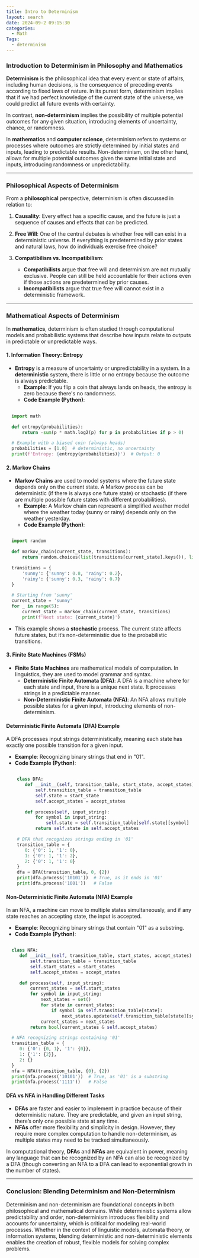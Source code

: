 ```yaml
---
title: Intro to Determinism
layout: search
date: 2024-09-2 09:15:30
categories:
  - Math
Tags:
  - determinism
---
```


### **Introduction to Determinism in Philosophy and Mathematics**

**Determinism** is the philosophical idea that every event or state of affairs, including human decisions, is the consequence of preceding events according to fixed laws of nature. In its purest form, determinism implies that if we had perfect knowledge of the current state of the universe, we could predict all future events with certainty.

In contrast, **non-determinism** implies the possibility of multiple potential outcomes for any given situation, introducing elements of uncertainty, chance, or randomness.

In **mathematics** and **computer science**, determinism refers to systems or processes where outcomes are strictly determined by initial states and inputs, leading to predictable results. Non-determinism, on the other hand, allows for multiple potential outcomes given the same initial state and inputs, introducing randomness or unpredictability.

---

### **Philosophical Aspects of Determinism**
From a **philosophical** perspective, determinism is often discussed in relation to:

1. **Causality**: Every effect has a specific cause, and the future is just a sequence of causes and effects that can be predicted.

2. **Free Will**: One of the central debates is whether free will can exist in a deterministic universe. If everything is predetermined by prior states and natural laws, how do individuals exercise free choice?

3. **Compatibilism vs. Incompatibilism**:
   - **Compatibilists** argue that free will and determinism are not mutually exclusive. People can still be held accountable for their actions even if those actions are predetermined by prior causes.
   - **Incompatibilists** argue that true free will cannot exist in a deterministic framework.

---

### **Mathematical Aspects of Determinism**

In **mathematics**, determinism is often studied through computational models and probabilistic systems that describe how inputs relate to outputs in predictable or unpredictable ways.

#### **1. Information Theory: Entropy**
- **Entropy** is a measure of uncertainty or unpredictability in a system. In a **deterministic** system, there is little or no entropy because the outcome is always predictable.
   - **Example**: If you flip a coin that always lands on heads, the entropy is zero because there's no randomness.
   - **Code Example (Python)**:

 ```python
   
   import math

   def entropy(probabilities):
       return -sum(p * math.log2(p) for p in probabilities if p > 0)

   # Example with a biased coin (always heads)
   probabilities = [1.0]  # deterministic, no uncertainty
   print(f'Entropy: {entropy(probabilities)}')  # Output: 0

 ```

#### **2. Markov Chains**
- **Markov Chains** are used to model systems where the future state depends only on the current state. A Markov process can be deterministic (if there is always one future state) or stochastic (if there are multiple possible future states with different probabilities).
   - **Example**: A Markov chain can represent a simplified weather model where the weather today (sunny or rainy) depends only on the weather yesterday.
   - **Code Example (Python)**:

 ```python

   import random

   def markov_chain(current_state, transitions):
       return random.choices(list(transitions[current_state].keys()), list(transitions[current_state].values()))[0]

   transitions = {
       'sunny': {'sunny': 0.8, 'rainy': 0.2},
       'rainy': {'sunny': 0.3, 'rainy': 0.7}
   }

   # Starting from 'sunny'
   current_state = 'sunny'
   for _ in range(5):
       current_state = markov_chain(current_state, transitions)
       print(f'Next state: {current_state}')

 ```

   - This example shows a **stochastic** process. The current state affects future states, but it’s non-deterministic due to the probabilistic transitions.

#### **3. Finite State Machines (FSMs)**
- **Finite State Machines** are mathematical models of computation. In linguistics, they are used to model grammar and syntax.
   - **Deterministic Finite Automata (DFA)**: A DFA is a machine where for each state and input, there is a unique next state. It processes strings in a predictable manner.
   - **Non-Deterministic Finite Automata (NFA)**: An NFA allows multiple possible states for a given input, introducing elements of non-determinism.

#### **Deterministic Finite Automata (DFA) Example**
A DFA processes input strings deterministically, meaning each state has exactly one possible transition for a given input.

- **Example**: Recognizing binary strings that end in "01".
- **Code Example (Python)**:

```python

    class DFA:
       def __init__(self, transition_table, start_state, accept_states):
           self.transition_table = transition_table
           self.state = start_state
           self.accept_states = accept_states

       def process(self, input_string):
           for symbol in input_string:
               self.state = self.transition_table[self.state][symbol]
           return self.state in self.accept_states

    # DFA that recognizes strings ending in '01'
    transition_table = {
       0: {'0': 1, '1': 0},
       1: {'0': 1, '1': 2},
       2: {'0': 1, '1': 0}
    }
    dfa = DFA(transition_table, 0, {2})
    print(dfa.process('10101'))  # True, as it ends in '01'
    print(dfa.process('1001'))   # False

```

#### **Non-Deterministic Finite Automata (NFA) Example**
In an NFA, a machine can move to multiple states simultaneously, and if any state reaches an accepting state, the input is accepted.

- **Example**: Recognizing binary strings that contain "01" as a substring.
- **Code Example (Python)**:

```python

  class NFA:
     def __init__(self, transition_table, start_states, accept_states):
         self.transition_table = transition_table
         self.start_states = start_states
         self.accept_states = accept_states

     def process(self, input_string):
         current_states = self.start_states
         for symbol in input_string:
             next_states = set()
             for state in current_states:
                 if symbol in self.transition_table[state]:
                     next_states.update(self.transition_table[state][symbol])
             current_states = next_states
         return bool(current_states & self.accept_states)

  # NFA recognizing strings containing '01'
  transition_table = {
     0: {'0': {0, 1}, '1': {0}},
     1: {'1': {2}},
     2: {}
  }
  nfa = NFA(transition_table, {0}, {2})
  print(nfa.process('10101'))  # True, as '01' is a substring
  print(nfa.process('1111'))   # False

```

#### **DFA vs NFA in Handling Different Tasks**
- **DFAs** are faster and easier to implement in practice because of their deterministic nature. They are predictable, and given an input string, there’s only one possible state at any time.
- **NFAs** offer more flexibility and simplicity in design. However, they require more complex computation to handle non-determinism, as multiple states may need to be tracked simultaneously.

In computational theory, **DFAs** and **NFAs** are equivalent in power, meaning any language that can be recognized by an NFA can also be recognized by a DFA (though converting an NFA to a DFA can lead to exponential growth in the number of states).

---

### **Conclusion: Blending Determinism and Non-Determinism**
Determinism and non-determinism are foundational concepts in both philosophical and mathematical domains. While deterministic systems allow predictability and order, non-determinism introduces flexibility and accounts for uncertainty, which is critical for modeling real-world processes. Whether in the context of linguistic models, automata theory, or information systems, blending deterministic and non-deterministic elements enables the creation of robust, flexible models for solving complex problems.
